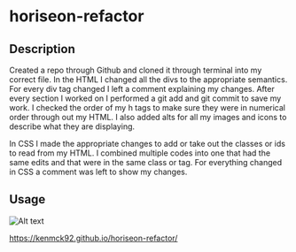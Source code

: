 # horiseon-refactor

## Description
Created a repo through Github and cloned it through terminal into my correct file. In the HTML I changed all the divs to the appropriate semantics. For every div tag changed I left a comment explaining my changes. After every section I worked on I performed a git add and git commit to save my work. I checked the order of my h tags to make sure they were in numerical order through out my HTML. I also added alts for all my images and icons to describe what they are displaying.

In CSS I made the appropriate changes to add or take out the classes or ids to read from my HTML. I combined multiple codes into one that had the same edits and that were in the same class or tag. For everything changed in CSS a comment was left to show my changes. 

## Usage
![Alt text](https://file%2B.vscode-resource.vscode-cdn.net/Users/ken/bootcamp/horiseon-refactor/assets/images/horiseon-refactor%20screenshot.png?version%3D1687478028097)

https://kenmck92.github.io/horiseon-refactor/